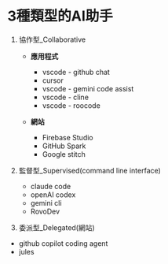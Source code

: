 # 3種類型的AI助手

1. 協作型_Collaborative
	- **應用程式**
		- vscode - github chat
		- cursor
		- vscode - gemini code assist
		- vscode - cline
		- vscode - roocode

	- **網站**
		- Firebase Studio
		- GitHub Spark
		- Google stitch

2. 監督型_Supervised(command line interface)

	- claude code
	- openAI codex
	- gemini cli
	- RovoDev

3. 委派型_Delegated(網站)

- github copilot coding agent
- jules
